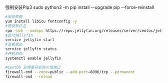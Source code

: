 强制安装Pip3
sudo python3 -m pip install --upgrade pip --force-reinstall

```bash
#安装依赖
yum install libicu fontconfig -y
#安装软件包
rpm -Uvh --nodeps https://repo.jellyfin.org/releases/server/centos/jellyfin-10.4.3-1.el7.x86_64.rpm
#启动jellyfin
service jellyfin start
#查看状态
service jellyfin status
#开机自启
systemctl enable jellyfin

#CentOS 还需要开启防火墙端口
firewall-cmd --zone=public --add-port=8096/tcp --permanent
firewall-cmd --reload
```



